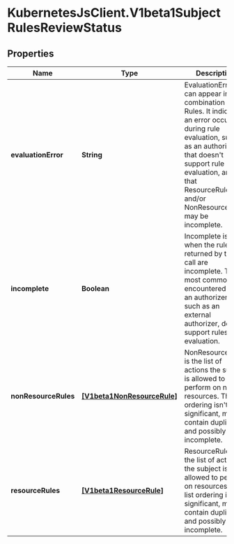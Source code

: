 # KubernetesJsClient.V1beta1SubjectRulesReviewStatus

## Properties
Name | Type | Description | Notes
------------ | ------------- | ------------- | -------------
**evaluationError** | **String** | EvaluationError can appear in combination with Rules. It indicates an error occurred during rule evaluation, such as an authorizer that doesn&#39;t support rule evaluation, and that ResourceRules and/or NonResourceRules may be incomplete. | [optional] 
**incomplete** | **Boolean** | Incomplete is true when the rules returned by this call are incomplete. This is most commonly encountered when an authorizer, such as an external authorizer, doesn&#39;t support rules evaluation. | 
**nonResourceRules** | [**[V1beta1NonResourceRule]**](V1beta1NonResourceRule.md) | NonResourceRules is the list of actions the subject is allowed to perform on non-resources. The list ordering isn&#39;t significant, may contain duplicates, and possibly be incomplete. | 
**resourceRules** | [**[V1beta1ResourceRule]**](V1beta1ResourceRule.md) | ResourceRules is the list of actions the subject is allowed to perform on resources. The list ordering isn&#39;t significant, may contain duplicates, and possibly be incomplete. | 


